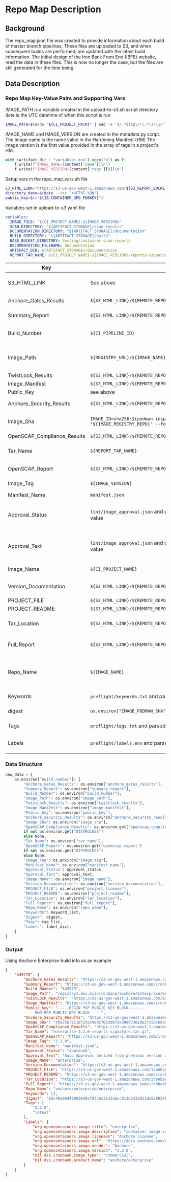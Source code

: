 # Repo Map Description

## Background

The repo_map.json file was created to provide information about each build of master branch pipelines. These files are uploaded to S3, and when subsequent builds are performed, are updated with the latest build information. The initial design of the Iron Bank Front End (IBFE) website, read the data in these files. This is now no longer the case, but the files are still generated for the time being.

## Data Description

### Repo Map Key-Value Pairs and Supporting Vars

IMAGE_PATH is a variable created in the upload-to-s3.sh script
directory date is the UTC datetime of when this script is run

```sh
IMAGE_PATH=$(echo "${CI_PROJECT_PATH}" | sed -e 's/.*dsop\/\(.*\)/\1/')
```

IMAGE_NAME and IMAGE_VERSION are created in the metadata.py script. The image name is the name value in the Hardening Manifest (HM) The image version is the first value provided in the array of tags in a project's HM.

```py <!-- metadata.py -->
with (artifact_dir / "variables.env").open("w") as f:
    f.write(f"IMAGE_NAME={content['name']}\n")
    f.write(f"IMAGE_VERSION={content['tags'][0]}\n")
```

Setup vars in the repo_map_vars.sh file

```sh <!-- repo_map_vars.sh -->
S3_HTML_LINK="https://s3-us-gov-west-1.amazonaws.com/${S3_REPORT_BUCKET}/${BASE_BUCKET_DIRECTORY}/${IMAGE_PATH}/${IMAGE_VERSION}"
directory_date=$(date --utc '+%FT%T.%3N')
public_key=$(<"${IB_CONTAINER_GPG_PUBKEY}")
```

Variables set in upload-to-s3 yaml file

```yaml <!-- upload-to-s3.yaml -->
variables:
  IMAGE_FILE: "${CI_PROJECT_NAME}-${IMAGE_VERSION}"
  SCAN_DIRECTORY: "${ARTIFACT_STORAGE}/scan-results"
  DOCUMENTATION_DIRECTORY: "${ARTIFACT_STORAGE}/documentation"
  BUILD_DIRECTORY: "${ARTIFACT_STORAGE}/build"
  BASE_BUCKET_DIRECTORY: testing/container-scan-reports
  DOCUMENTATION_FILENAME: documentation
  ARTIFACT_DIR: ${ARTIFACT_STORAGE}/documentation
  REPORT_TAR_NAME: ${CI_PROJECT_NAME}-${IMAGE_VERSION}-reports-signature.tar.gz
```

| Key                         | Source                                                                                               | Notes                                                                                                    |
| --------------------------- | ---------------------------------------------------------------------------------------------------- | -------------------------------------------------------------------------------------------------------- |
| S3_HTML_LINK                | See above                                                                                            | This uses the IMAGE_PATH var from the upload-to-s3.sh script                                             |
| Anchore_Gates_Results       | `${S3_HTML_LINK}/${REMOTE_REPORT_DIRECTORY}/csvs/anchore_gates.csv`                                  | The gates CSV is the compliance scan results                                                             |
| Summary_Report              | `${S3_HTML_LINK}/${REMOTE_REPORT_DIRECTORY}/csvs/summary.csv`                                        | Contains the finding count totals for each scan type                                                     |
| Build_Number                | `${CI_PIPELINE_ID}`                                                                                  | Built in GitLab CI variable. Pipeline IDs are unique across all Repo1 pipelines                          |
| Image_Path                  | `${REGISTRY_URL}/${IMAGE_NAME}:${IMAGE_VERSION}`                                                     | This is a duplicate key. This value is not the same as the value used in the S3_HTML_LINK var            |
| TwistLock_Results           | `${S3_HTML_LINK}/${REMOTE_REPORT_DIRECTORY}/csvs/tl.csv`                                             |                                                                                                          |
| Image_Manifest              | `${S3_HTML_LINK}/${REMOTE_REPORT_DIRECTORY}/manifest.json`                                           | GPG info no longer relevant                                                                              |
| Public_Key                  | see above                                                                                            | No longer used                                                                                           |
| Anchore_Security_Results    | `${S3_HTML_LINK}/${REMOTE_REPORT_DIRECTORY}/csvs/anchore_security.csv`                               | Anchore CVE findings results                                                                             |
| Image_Sha                   | `IMAGE_ID=sha256:$(podman inspect --storage-driver=vfs "${IMAGE_REGISTRY_REPO}" --format '{{.Id}}')` | Created in the build stage of the pipeline. This is the image ID shasum                                  |
| OpenSCAP_Compliance_Results | `${S3_HTML_LINK}/${REMOTE_REPORT_DIRECTORY}/csvs/oscap.csv`                                          | Set in job yaml variables                                                                                |
| Tar_Name                    | `${REPORT_TAR_NAME}`                                                                                 | Created in S3 job's yaml variables, see above. This is no longer relevant                                |
| OpenSCAP_Report             | `${S3_HTML_LINK}/${REMOTE_REPORT_DIRECTORY}/openscap/report.html`                                    | HTML report output from OpenSCAP job                                                                     |
| Image_Tag                   | `${IMAGE_VERSION}`                                                                                   | Set in metadata.py script. See above                                                                     |
| Manifest_Name               | `manifest.json`                                                                                      | This value is hard coded                                                                                 |
| Approval_Status             | `lint/image_approval.json` and parsed by grabbing the `IMAGE_APPROVAL_STATUS` value                  | This is parsed in the `create_repo_map_default.py` script, in the `_get_approval_status` function        |
| Approval_Text               | `lint/image_approval.json` and parsed by grabbing the `IMAGE_APPROVAL_TEXT` value                    | This is parsed in the `create_repo_map_default.py` script, in the `_get_approval_status` function        |
| Image_Name                  | `${CI_PROJECT_NAME}`                                                                                 | This value may conflict with the `Repo_Name` value                                                       |
| Version_Documentation       | `${S3_HTML_LINK}/${REMOTE_REPORT_DIRECTORY}/${DOCUMENTATION_FILENAME}.json`                          | `DOCUMENTATION_FILENAME` is hard coded to `documentation`                                                |
| PROJECT_FILE                | `${S3_HTML_LINK}/${REMOTE_REPORT_DIRECTORY}/${PROJECT_LICENSE}`                                      | Hard coded to `LICENSE`                                                                                  |
| PROJECT_README              | `${S3_HTML_LINK}/${REMOTE_REPORT_DIRECTORY}/${PROJECT_README}`                                       | Hard coded to `README.md`                                                                                |
| Tar_Location                | `${S3_HTML_LINK}/${REMOTE_REPORT_DIRECTORY}/${REPORT_TAR_NAME}`                                      | See above for `REPORT_TAR_NAME` variable creation                                                        |
| Full_Report                 | `${S3_HTML_LINK}/${REMOTE_REPORT_DIRECTORY}/csvs/all_scans.xlsx`                                     | Excel sheet created by combining individual CSV files                                                    |
| Repo_Name                   | `${IMAGE_NAME}`                                                                                      | `IMAGE_NAME` set in `metadata.py` script, see above. This value may conflict with the `Image_Name` value |
| Keywords                    | `preflight/keywords.txt` and parsed by script in `create_repo_map_default.py`                        | uses `source_values` function to parse                                                                   |
| digest                      | `os.environ["IMAGE_PODMAN_SHA"].replace("sha256:", "")`                                              | `IMAGE_PODMAN_SHA` variable is created in the build stage                                                |
| Tags                        | `preflight/tags.txt` and parsed by script in `create_repo_map_default.py`                            | uses `source_values` function to parse                                                                   |
| Labels                      | `preflight/labels.env` and parsed by script in `create_repo_map_default.py`                          | uses `_get_source_keys_values` function to parse                                                         |

### Data Structure

```py <!-- create_repo_map_default.py -->
new_data = {
    os.environ["build_number"]: {
        "Anchore_Gates_Results": os.environ["anchore_gates_results"],
        "Summary_Report": os.environ["summary_report"],
        "Build_Number": os.environ["build_number"],
        "Image_Path": os.environ["image_path"],
        "TwistLock_Results": os.environ["twistlock_results"],
        "Image_Manifest": os.environ["image_manifest"],
        "Public_Key": os.environ["public_key"],
        "Anchore_Security_Results": os.environ["anchore_security_results"],
        "Image_Sha": os.environ["image_sha"],
        "OpenSCAP_Compliance_Results": os.environ.get("openscap_compliance_results")
        if not os.environ.get("DISTROLESS")
        else None,
        "Tar_Name": os.environ["tar_name"],
        "OpenSCAP_Report": os.environ.get("openscap_report")
        if not os.environ.get("DISTROLESS")
        else None,
        "Image_Tag": os.environ["image_tag"],
        "Manifest_Name": os.environ["manifest_name"],
        "Approval_Status": approval_status,
        "Approval_Text": approval_text,
        "Image_Name": os.environ["image_name"],
        "Version_Documentation": os.environ["version_documentation"],
        "PROJECT_FILE": os.environ["project_license"],
        "PROJECT_README": os.environ["project_readme"],
        "Tar_Location": os.environ["tar_location"],
        "Full_Report": os.environ["full_report"],
        "Repo_Name": os.environ["repo_name"],
        "Keywords": keyword_list,
        "digest": digest,
        "Tags": tag_list,
        "Labels": label_dict,
    }
}
```

### Output

Using Anchore Enterprise build info as an example

```json <!-- repo_map.json extract -->
{
    "549779": {
        "Anchore_Gates_Results": "https://s3-us-gov-west-1.amazonaws.com/ironbank-pipeline-artifacts/container-scan-reports/anchore/enterprise/enterprise/3.2.0/2021-10-31T23:49:04.891_549779/reports/csvs/anchore_gates.csv",
        "Summary_Report": "https://s3-us-gov-west-1.amazonaws.com/ironbank-pipeline-artifacts/container-scan-reports/anchore/enterprise/enterprise/3.2.0/2021-10-31T23:49:04.891_549779/reports/csvs/summary.csv",
        "Build_Number": "549779",
        "Image_Path": "registry1.dso.mil/ironbank/anchore/enterprise/enterprise:3.2.0",
        "TwistLock_Results": "https://s3-us-gov-west-1.amazonaws.com/ironbank-pipeline-artifacts/container-scan-reports/anchore/enterprise/enterprise/3.2.0/2021-10-31T23:49:04.891_549779/reports/csvs/tl.csv",
        "Image_Manifest": "https://s3-us-gov-west-1.amazonaws.com/ironbank-pipeline-artifacts/container-scan-reports/anchore/enterprise/enterprise/3.2.0/2021-10-31T23:49:04.891_549779/reports/manifest.json",
        "Public_Key": "-----BEGIN PGP PUBLIC KEY BLOCK-----...
        -----END PGP PUBLIC KEY BLOCK-----",
        "Anchore_Security_Results": "https://s3-us-gov-west-1.amazonaws.com/ironbank-pipeline-artifacts/container-scan-reports/anchore/enterprise/enterprise/3.2.0/2021-10-31T23:49:04.891_549779/reports/csvs/anchore_security.csv",
        "Image_Sha": "sha256:9110723ec9adc766306f2a30807302de27c58c66bc08c315214dcc671d53f9c4",
        "OpenSCAP_Compliance_Results": "https://s3-us-gov-west-1.amazonaws.com/ironbank-pipeline-artifacts/container-scan-reports/anchore/enterprise/enterprise/3.2.0/2021-10-31T23:49:04.891_549779/reports/csvs/oscap.csv",
        "Tar_Name": "enterprise-3.2.0-reports-signature.tar.gz",
        "OpenSCAP_Report": "https://s3-us-gov-west-1.amazonaws.com/ironbank-pipeline-artifacts/container-scan-reports/anchore/enterprise/enterprise/3.2.0/2021-10-31T23:49:04.891_549779/reports/openscap/report.html",
        "Image_Tag": "3.2.0",
        "Manifest_Name": "manifest.json",
        "Approval_Status": "approved",
        "Approval_Text": "Auto Approval derived from previous version anchore/enterprise/enterprise:3.1.1",
        "Image_Name": "enterprise",
        "Version_Documentation": "https://s3-us-gov-west-1.amazonaws.com/ironbank-pipeline-artifacts/container-scan-reports/anchore/enterprise/enterprise/3.2.0/2021-10-31T23:49:04.891_549779/reports/documentation.json",
        "PROJECT_FILE": "https://s3-us-gov-west-1.amazonaws.com/ironbank-pipeline-artifacts/container-scan-reports/anchore/enterprise/enterprise/3.2.0/2021-10-31T23:49:04.891_549779/reports/LICENSE",
        "PROJECT_README": "https://s3-us-gov-west-1.amazonaws.com/ironbank-pipeline-artifacts/container-scan-reports/anchore/enterprise/enterprise/3.2.0/2021-10-31T23:49:04.891_549779/reports/README.md",
        "Tar_Location": "https://s3-us-gov-west-1.amazonaws.com/ironbank-pipeline-artifacts/container-scan-reports/anchore/enterprise/enterprise/3.2.0/2021-10-31T23:49:04.891_549779/reports/enterprise-3.2.0-reports-signature.tar.gz",
        "Full_Report": "https://s3-us-gov-west-1.amazonaws.com/ironbank-pipeline-artifacts/container-scan-reports/anchore/enterprise/enterprise/3.2.0/2021-10-31T23:49:04.891_549779/reports/csvs/all_scans.xlsx",
        "Repo_Name": "anchore/enterprise/enterprise",
        "Keywords": [],
        "digest": "8dc49a06d499038d0ef03cbc2143abcc011d242b011dc828024bf0597ace3007",
        "Tags": [
            "3.2.0",
            "latest"
        ],
        "Labels": {
            "org.opencontainers.image.title": "enterprise",
            "org.opencontainers.image.description": "container image scanning service for policy-based security, best-practice and compliance enforcement",
            "org.opencontainers.image.licenses": "Anchore License",
            "org.opencontainers.image.url": "https://docs.anchore.com/current/docs/",
            "org.opencontainers.image.vendor": "Anchore",
            "org.opencontainers.image.version": "3.2.0",
            "mil.dso.ironbank.image.type": "commercial",
            "mil.dso.ironbank.product.name": "anchore/enterprise"
        }
    }
}
```
